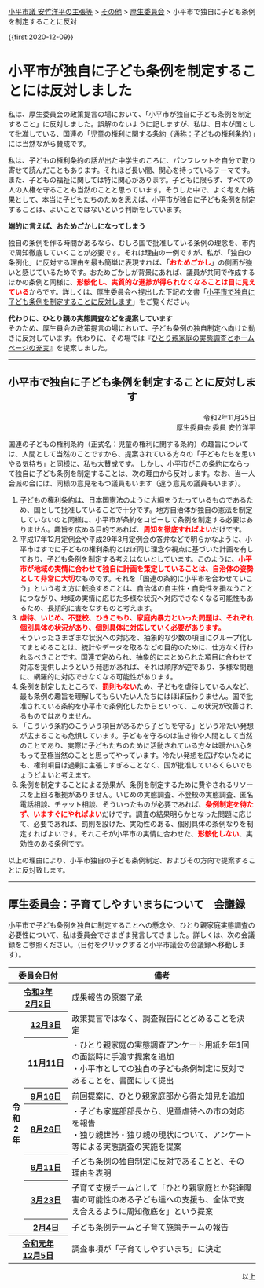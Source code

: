 <p class="breadcrumbs"><a href="../../../index.md">小平市議 安竹洋平の主張等</a> > <a href="../../index.md">その他</a> > <a href="./../index.md">厚生委員会</a> > 小平市で独自に子ども条例を制定することに反対

{{first:2020-12-09}}

# 小平市が独自に子ども条例を制定することには反対しました

私は、厚生委員会の政策提言の場において、「小平市が独自に子ども条例を制定すること」に反対しました。誤解のないように記しますが、私は、日本が国として批准している、国連の「[児童の権利に関する条約（通称：子どもの権利条約）](https://www.mofa.go.jp/mofaj/gaiko/jido/zenbun.html)」には当然ながら賛成です。

私は、子どもの権利条約の話が出た中学生のころに、パンフレットを自分で取り寄せて読んだこともあります。それほど長い間、関心を持っているテーマです。また、子どもの福祉に関しては特に関心があります。子どもに限らず、すべての人の人権を守ることも当然のことと思っています。そうした中で、よく考えた結果として、本当に子どもたちのためを思えば、小平市が独自に子ども条例を制定することは、よいことではないという判断をしています。

**端的に言えば、おためごかしになってしまう**  

独自の条例を作る時間があるなら、むしろ国で批准している条例の理念を、市内で周知徹底していくことが必要です。それは理由の一例ですが、私が、「独自の条例化」に反対する理由を最も簡単に表現すれば、「<span style="font-weight:bold;color:red">おためごかし</span>」の側面が強いと感じているためです。おためごかしが背景にあれば、議員が共同で作成するほかの条例と同様に、<span style="font-weight:bold;color:red">形骸化し、実質的な進捗が得られなくなることは目に見えている</span>からです。詳しくは、厚生委員会へ提出した下記の文書「[小平市で独自に子ども条例を制定することに反対します](#小平市で独自に子ども条例を制定することに反対します)」をご覧ください。

**代わりに、ひとり親の実態調査などを提案しています**  
そのため、厚生員会の政策提言の場において、子ども条例の独自制定へ向けた動きに反対しています。代わりに、その場では『[ひとり親家庭の実態調査とホームページの充実](./hitorioya.md)』を提案しました。

---

<h2 style="text-align:center" id="小平市で独自に子ども条例を制定することに反対します">小平市で独自に子ども条例を制定することに反対します</h2>

<p style="text-align:right">令和2年11月25日<br>
厚生委員会 委員 安竹洋平</p>

国連の子どもの権利条約（正式名：児童の権利に関する条約）の趣旨については、人間として当然のことですから、提案されている方々の「子どもたちを思いやる気持ち」と同様に、私も大賛成です。
しかし、小平市がこの条約にならって独自に子ども条例を制定することは、次の理由から反対します。なお、当一人会派の会には、同様の意見をもつ議員もいます（違う意見の議員もいます）。

<ol>
<li>子どもの権利条約は、日本国憲法のように大綱をうたっているものであるため、国として批准していることで十分です。地方自治体が独自の憲法を制定していないのと同様に、小平市が条約をコピーして条例を制定する必要はありません。趣旨を広める目的であれば、<span style="font-weight:bold; color:red">周知を徹底すればよい</span>だけです。</li>
<li>平成17年12月定例会や平成29年3月定例会の答弁などで明らかなように、小平市はすでに子どもの権利条約とほぼ同じ理念や視点に基づいた計画を有しており、子ども条例を制定する考えはないとしています。このように、<span style="font-weight:bold; color:red">小平市が地域の実情に合わせて独自に計画を策定していることは、自治体の姿勢として非常に大切</span>なものです。それを「国連の条約に小平市を合わせていこう」という考え方に転換することは、自治体の自主性・自発性を損なうことにつながり、地域の実情に応じた多様な状況へ対応できなくなる可能性もあるため、長期的に害をなすものと考えます。</li>
<li><span style="font-weight:bold; color:red">虐待、いじめ、不登校、ひきこもり、家庭内暴力といった問題は、それぞれ個別具体の状況があり、個別具体に対応していく必要があります。</span></li>そういったさまざまな状況への対応を、抽象的な少数の項目にグループ化してまとめることは、統計やデータを取るなどの目的のために、仕方なく行われるべきことです。国連で定められ、抽象的にまとめられた項目に合わせて対応を提供しようという発想があれば、それは順序が逆であり、多様な問題に、網羅的に対応できなくなる可能性があります。
<li>条例を制定したところで、<span style="font-weight:bold; color:red">罰則もない</span>ため、子どもを虐待している人など、最も条例の趣旨を理解してもらいたい人たちにはほぼ伝わりません。国で批准されている条約を小平市で条例化したからといって、この状況が改善されるものではありません。</li>
<li>「こういう条約のこういう項目があるから子どもを守る」という冷たい発想が広まることも危惧しています。子どもを守るのは生き物や人間として当然のことであり、実際に子どもたちのために活動されている方々は暖かい心をもって至極当然のことと思ってやっています。冷たい発想を広げないためにも、権利項目は過剰に主張しすぎることなく、国が批准しているくらいでちょうどよいと考えます。</li>
<li>条例を制定することによる効果が、条例を制定するために費やされるリソースを上回る根拠がありません。いじめの実態調査、不登校の実態調査、匿名電話相談、チャット相談、そういったものが必要であれば、<span style="font-weight:bold; color:red">条例制定を待たず、いますぐにやればよい</span>だけです。調査の結果明らかとなった問題に応じて、必要であれば、罰則を設けた、実効性のある、個別具体の条例なりを制定すればよいです。それこそが小平市の実情に合わせた、<span style="font-weight:bold; color:red">形骸化しない</span>、実効性のある条例です。</li>
</ol>

以上の理由により、小平市独自の子ども条例制定、およびその方向で提案することに反対致します。

---

## 厚生委員会：子育てしやすいまちについて　会議録

小平市で子ども条例を独自に制定することへの懸念や、ひとり親家庭実態調査の必要性について、私は委員会でさまざま発言してきました。詳しくは、次の会議録をご参照ください。（日付をクリックすると小平市議会の会議録へ移動します）。

<table class="slim bordered">
<thead><th colspan="2">委員会日付</th><th>備考</th></thead>
<tbody>
<tr><th colspan="2"><a href="https://ssp.kaigiroku.net/tenant/kodaira/SpMinuteView.html?council_id=1188&schedule_id=2&minute_id=2&is_search=true">令和3年<br>2月2日 <i class="fa fa-external-link" aria-hidden="true"></i></a></th><td>成果報告の原案了承</td></tr>
<tr><th rowspan="7">令<br>和<br>2<br>年</th><th><a href="https://ssp.kaigiroku.net/tenant/kodaira/SpMinuteView.html?council_id=1187&schedule_id=2&minute_id=338&is_search=true">12月3日 <i class="fa fa-external-link" aria-hidden="true"></i></a></th><td>政策提言ではなく、調査報告にとどめることを決定</td></tr>
<tr><th style="white-space:nowrap"><a href="https://ssp.kaigiroku.net/tenant/kodaira/SpMinuteView.html?council_id=1172&schedule_id=2&minute_id=71&is_search=true">11月11日 <i class="fa fa-external-link" aria-hidden="true"></i></a></th><td>・ひとり親家庭の実態調査アンケート用紙を年1回の面談時に手渡す提案を追加<br>・小平市としての独自の子ども条例制定に反対であることを、書面にして提出</td></tr>
<tr><th><a href="https://ssp.kaigiroku.net/tenant/kodaira/SpMinuteView.html?council_id=1157&schedule_id=2&minute_id=597&is_search=true">9月16日 <i class="fa fa-external-link" aria-hidden="true"></i></a></th><td>前回提案に、ひとり親家庭部から得た知見を追加</td></tr>
<tr><th><a href="https://ssp.kaigiroku.net/tenant/kodaira/SpMinuteView.html?council_id=1147&schedule_id=2&minute_id=2&is_search=true">8月26日 <i class="fa fa-external-link" aria-hidden="true"></i></a></th><td>・子ども家庭部部長から、児童虐待への市の対応を報告<br>・独り親世帯・独り親の現状について、アンケート等による実態調査の実施を提案</td></tr>
<tr><th><a href="https://ssp.kaigiroku.net/tenant/kodaira/SpMinuteView.html?council_id=1131&schedule_id=2&minute_id=182&is_search=true">6月11日 <i class="fa fa-external-link" aria-hidden="true"></i></a></th><td>子ども条例の独自制定に反対であることと、その理由を表明</td></tr>
<tr><th><a href="https://ssp.kaigiroku.net/tenant/kodaira/SpMinuteView.html?council_id=1121&schedule_id=2&minute_id=142&is_search=true">3月23日 <i class="fa fa-external-link" aria-hidden="true"></i></a></th><td>子育て支援チームとして「ひとり親家庭とか発達障害の可能性のある子ども達への支援も、全体で支え合えるように周知徹底を」という提案</td></tr>
<tr><th><a href="https://ssp.kaigiroku.net/tenant/kodaira/SpMinuteView.html?council_id=1106&schedule_id=2&minute_id=56&is_search=true">2月4日 <i class="fa fa-external-link" aria-hidden="true"></i></a></th><td>子ども条例チームと子育て施策チームの報告</td></tr>
<tr><th colspan="2"><a href="https://ssp.kaigiroku.net/tenant/kodaira/SpMinuteView.html?council_id=1103&schedule_id=2&minute_id=116&is_search=true">令和元年<br>12月5日 <i class="fa fa-external-link" aria-hidden="true"></i></a></th><td>調査事項が「子育てしやすいまち」に決定</td></tr>
</tbody>
</table>

<p style="text-align:right">以上</p>